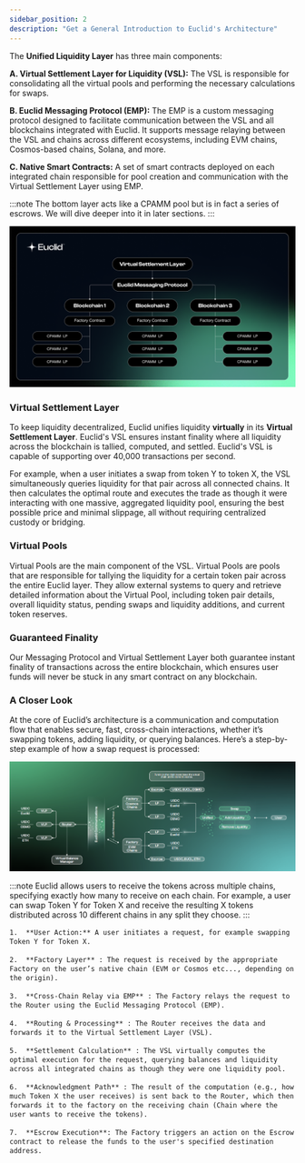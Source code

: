 ```yaml
---
sidebar_position: 2
description: "Get a General Introduction to Euclid's Architecture"
---
```


The **Unified Liquidity Layer** has three main components:

**A. Virtual Settlement Layer for Liquidity (VSL):** The VSL is responsible for consolidating all the virtual pools and performing the necessary calculations for swaps.

**B. Euclid Messaging Protocol (EMP):** The EMP is a custom messaging protocol designed to facilitate communication between the VSL and all blockchains integrated with Euclid. It supports message relaying between the VSL and chains across different ecosystems, including EVM chains, Cosmos-based chains, Solana, and more.

**C. Native Smart Contracts:** A set of smart contracts deployed on each integrated chain responsible for pool creation and communication with the Virtual Settlement Layer using EMP.

:::note
The bottom layer acts like a CPAMM pool but is in fact a series of escrows. We will dive deeper into it in later sections.
:::

![Euclid Architecture](../../static/img/arch-no-logo.png)

### Virtual Settlement Layer

To keep liquidity decentralized, Euclid unifies liquidity **virtually** in its **Virtual Settlement Layer**. Euclid's VSL ensures instant finality where all liquidity across the blockchain is tallied, computed, and settled. Euclid's VSL is capable of supporting over 40,000 transactions per second. 

For example, when a user initiates a swap from token Y to token X, the VSL simultaneously queries liquidity for that pair across all connected chains. It then calculates the optimal route and executes the trade as though it were interacting with one massive, aggregated liquidity pool, ensuring the best possible price and minimal slippage, all without requiring centralized custody or bridging.

### Virtual Pools

Virtual Pools are the main component of the VSL. Virtual Pools are pools that are responsible for tallying the liquidity for a certain token pair across the entire Euclid layer. They allow external systems to query and retrieve detailed information about the Virtual Pool, including token pair details, overall liquidity status, pending swaps and liquidity additions, and current token reserves.


### Guaranteed Finality

Our Messaging Protocol and Virtual Settlement Layer both guarantee instant finality of transactions across the entire blockchain, which ensures user funds will never be stuck in any smart contract on any blockchain.



### A Closer Look

At the core of Euclid’s architecture is a communication and computation flow that enables secure, fast, cross-chain interactions, whether it’s swapping tokens, adding liquidity, or querying balances. Here’s a step-by-step example of how a swap request is processed:

![Euclid Architecture](../../static/img/arch.png)

:::note
Euclid allows users to receive the tokens across multiple chains, specifying exactly how many to receive on each chain. For example, a user can swap Token Y for Token X and receive the resulting X tokens distributed across 10 different chains in any split they choose. 
:::

	1.	**User Action:** A user initiates a request, for example swapping Token Y for Token X.

	2.	**Factory Layer** : The request is received by the appropriate Factory on the user’s native chain (EVM or Cosmos etc..., depending on the origin).

	3.	**Cross-Chain Relay via EMP** : The Factory relays the request to the Router using the Euclid Messaging Protocol (EMP).

	4.	**Routing & Processing** : The Router receives the data and forwards it to the Virtual Settlement Layer (VSL).

	5.	**Settlement Calculation** : The VSL virtually computes the optimal execution for the request, querying balances and liquidity across all integrated chains as though they were one liquidity pool.

	6.	**Acknowledgment Path** : The result of the computation (e.g., how much Token X the user receives) is sent back to the Router, which then forwards it to the factory on the receiving chain (Chain where the user wants to receive the tokens).

	7.	**Escrow Execution**: The Factory triggers an action on the Escrow contract to release the funds to the user's specified destination address.





